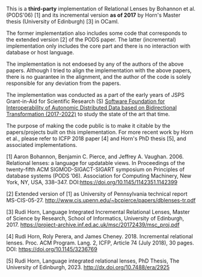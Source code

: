 This is a **third-party** implementation of Relational Lenses by Bohannon et al. (PODS'06) [1] and its incremental version **as of 2017** by Horn's Master thesis (University of Edinburgh) [3] in OCaml. 

The former implementation also includes some code that corresponds to the extended version [2] of the PODS paper. The latter (incremental) implementation only includes the core part and there is no interaction with database or host language.

The implementation is not endoesed by any of the authors of the above papers. Although I tried to align the implementation with the above papers, there is no guarantee in the alignment, and the author of the code is solely responsible for any deviation from the papers.

The implementation was conducted as a part of the early years of JSPS Grant-in-Aid for Scientific Research (S) [Software Foundation for Interoperability of Autonomic Distributed Data based on Bidirectional Transformation (2017-2022)](https://kaken.nii.ac.jp/en/grant/KAKENHI-PROJECT-17H06099/) to study the state of the art that time.

The purpose of making the code public is to make it citable by the papers/projects built on this implementation.
For more recent work by Horn et al., please refer to ICFP 2018 paper [4] and Horn's PhD thesis [5], and associated implementations.



[1] Aaron Bohannon, Benjamin C. Pierce, and Jeffrey A. Vaughan. 2006. Relational lenses: a language for updatable views. In Proceedings of the twenty-fifth ACM SIGMOD-SIGACT-SIGART symposium on Principles of database systems (PODS ’06). Association for Computing Machinery, New York, NY, USA, 338–347. DOI:https://doi.org/10.1145/1142351.1142399

[2] Extended version of [1] as University of Pennsylvania technical report MS-CIS-05-27. http://www.cis.upenn.edu/~bcpierce/papers/dblenses-tr.pdf

[3] Rudi Horn, Language Integrated Incremental Relational Lenses, Master of Science by Research, 
School of Informatics, University of Edinburgh, 2017. https://project-archive.inf.ed.ac.uk/msc/20172439/msc_proj.pdf 

[4] Rudi Horn, Roly Perera, and James Cheney. 2018. Incremental relational lenses. Proc. ACM Program. Lang. 2, ICFP, Article 74 (July 2018), 30 pages. DOI: https://doi.org/10.1145/3236769

[5] Rudi Horn, Language integrated relational lenses, PhD Thesis, The University of Edinburgh, 2023. http://dx.doi.org/10.7488/era/2925
